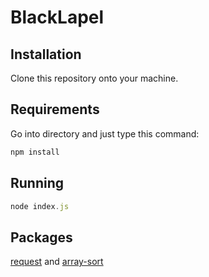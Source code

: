 # BlackLapel

## Installation
Clone this repository onto your machine.

## Requirements
Go into directory and just type this command:
```javascript
npm install
```

## Running
```javascript
node index.js 
```

## Packages
[request](https://www.npmjs.com/package/request) and
[array-sort](https://www.npmjs.com/package/array-sort)
